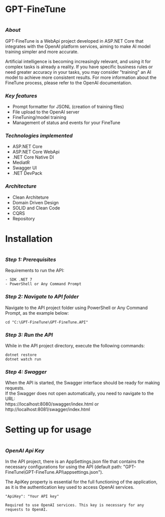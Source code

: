 
<h1> GPT-FineTune <h1/>

### ***About***

GPT-FineTune is a WebApi project developed in ASP.NET Core that integrates with the OpenAI platform services, aiming to make AI model training simpler and more accurate.

Artificial intelligence is becoming increasingly relevant, and using it for complex tasks is already a reality. If you have specific business rules or need greater accuracy in your tasks, you may consider "training" an AI model to achieve more consistent results. For more information about the FineTune process, please refer to the OpenAI documentation.

### ***Key features***

- Prompt formatter for JSONL (creation of training files)
- File upload to the OpenAI server
- FineTuning/model training
- Management of status and events for your FineTune

### ***Technologies implemented***

- ASP.NET Core
- ASP.NET Core WebApi
- .NET Core Native DI
- MediatR
- Swagger UI
- .NET DevPack

### ***Architecture***

- Clean Architeture
- Domain Driven Design
- SOLID and Clean Code
- CQRS
- Repository

<div>
  <h1>Installation<h1/>
</div>

### ***Step 1: Prerequisites***
  Requirements to run the API:

  ```
  - SDK .NET 7
  - PowerShell or Any Command Prompt
  ```

### ***Step 2: Navigate to API folder***
  Navigate to the API project folder using PowerShell or Any Command Prompt, as the example below:
  
  ```
  cd "C:\GPT-FineTune\GPT-FineTune.API"
  ```

### ***Step 3: Run the API***
  While in the API project directory, execute the following commands:
  
  ```
  dotnet restore
  dotnet watch run
  ```

### ***Step 4: Swagger***
  When the API is started, the Swagger interface should be ready for making requests. <br/>
  If the Swagger does not open automatically, you need to navigate to the URL: <br/>https://localhost:8080/swagger/index.html or http://localhost:8081/swagger/index.html

<h1> Setting up for usage <h1/>

### ***OpenAI Api Key***

In the API project, there is an AppSettings.json file that contains the necessary configurations for using the API (default path: "GPT-FineTune\GPT-FineTune.API\appsettings.json").

The ApiKey property is essential for the full functioning of the application, as it is the authentication key used to access OpenAI services.

```
"ApiKey": "Your API key"

Required to use OpenAI services. This key is necessary for any requests to OpenAI.
```
